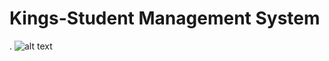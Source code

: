 # Kings-Student Management System
.
![alt text](https://github.com/JolomoSon/Kings-StudentManagementSystem/media/images/sms.jpg?raw=true)
